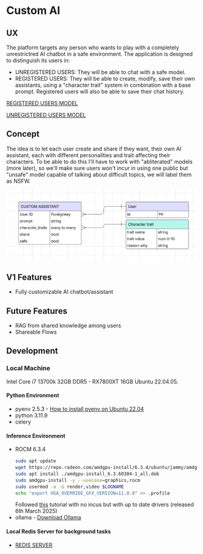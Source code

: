 # Custom AI

## UX
The platform targets any person who wants to play with a completely unrestrictred AI chatbot in a safe environment.
The application is designed to distinguish its users in:
 - UNREGISTERED USERS: They will be able to chat with a safe model.
 - REGISTERED USERS: They will be able to create, modify, save their own assistants, using a "character trait" system in combination with a base prompt.
Registered users will also be able to save their chat history.

[REGISTERED USERS MODEL](https://huggingface.co/DavidAU/Llama-3.2-8X4B-MOE-V2-Dark-Champion-Instruct-uncensored-abliterated-21B-GGUF)

[UNREGISTERED USERS MODEL](https://ollama.com/library/llama3.2:1b)

## Concept
The idea is to let each user create and share if they want, their own AI assistant, each with different personalities and trait affecting their characters.
To be able to do this I'll have to work with "abliterated" models (more later), so we'll make sure users won't incur in using one public but "unsafe" model capable of talking about difficult topics, we will label them as NSFW.

![Concept](custom_assistant/static/readme/concept.png)

## V1 Features
 - Fully customizable AI chatbot/assistant 

## Future Features
 - RAG from shared knowledge among users
 - Shareable Flows

## Development

### Local Machine
Intel Core i7 13700k 32GB DDR5 - RX7800XT 16GB
Ubuntu 22.04.05.

#### Python Environment
 - pyenv 2.5.3 - [How to install pyenv on Ubuntu 22.04](https://ericsysmin.com/2024/01/11/how-to-install-pyenv-on-ubuntu-22-04/)
 - python 3.11.9
 - celery

#### Inference Environment
 - ROCM 6.3.4
    ```bash
    sudo apt update
    wget https://repo.radeon.com/amdgpu-install/6.3.4/ubuntu/jammy/amdgpu-install_6.3.60304-1_all.deb
    sudo apt install ./amdgpu-install_6.3.60304-1_all.deb
    sudo amdgpu-install -y --usecase=graphics,rocm
    sudo usermod -a -G render,video $LOGNAME
    echo "export HSA_OVERRIDE_GFX_VERSION=11.0.0" >> .profile
    ```
    Followed [this](https://discuss.linuxcontainers.org/t/rocm-and-pytorch-on-amd-apu-or-gpu-ai/19743) tutorial with no incus but with up to date drivers (released 6th March 2025)
 - ollama - [Download Ollama](https://ollama.com/download)

#### Local Redis Server for background tasks
 - [REDIS SERVER](https://redis.io/docs/latest/operate/oss_and_stack/install/install-redis/install-redis-on-linux/)
